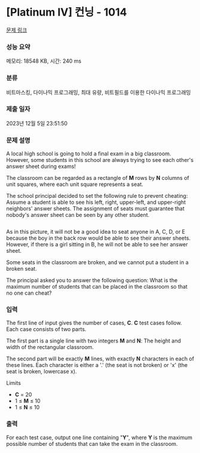 # [Platinum IV] 컨닝 - 1014 

[문제 링크](https://www.acmicpc.net/problem/1014) 

### 성능 요약

메모리: 18548 KB, 시간: 240 ms

### 분류

비트마스킹, 다이나믹 프로그래밍, 최대 유량, 비트필드를 이용한 다이나믹 프로그래밍

### 제출 일자

2023년 12월 5일 23:51:50

### 문제 설명

<p>A local high school is going to hold a final exam in a big classroom. However, some students in this school are always trying to see each other's answer sheet during exams!</p>

<p>The classroom can be regarded as a rectangle of <strong>M</strong> rows by <strong>N</strong> columns of unit squares, where each unit square represents a seat.</p>

<p>The school principal decided to set the following rule to prevent cheating:<br>
Assume a student is able to see his left, right, upper-left, and upper-right neighbors' answer sheets. The assignment of seats must guarantee that nobody's answer sheet can be seen by any other student. </p>

<p style="text-align: center;"><img alt="" src="https://onlinejudgeimages.s3.amazonaws.com/problem/12699/cunning.jpg"></p>

<p>As in this picture, it will not be a good idea to seat anyone in A, C, D, or E because the boy in the back row would be able to see their answer sheets. However, if there is a girl sitting in B, he will not be able to see her answer sheet.</p>

<p>Some seats in the classroom are broken, and we cannot put a student in a broken seat.</p>

<p>The principal asked you to answer the following question: What is the maximum number of students that can be placed in the classroom so that no one can cheat?</p>

### 입력 

 <p>The first line of input gives the number of cases, <strong>C</strong>. <strong>C</strong> test cases follow. Each case consists of two parts.</p>

<p>The first part is a single line with two integers <strong>M</strong> and <strong>N</strong>: The height and width of the rectangular classroom.</p>

<p>The second part will be exactly <strong>M</strong> lines, with exactly <strong>N</strong> characters in each of these lines. Each character is either a '.' (the seat is not broken) or 'x' (the seat is broken, lowercase x).</p>

<p>Limits</p>

<ul>
	<li><strong>C</strong> = 20</li>
	<li>1 ≤ <strong>M</strong> ≤ 10</li>
	<li>1 ≤ <strong>N</strong> ≤ 10</li>
</ul>

### 출력 

 <p>For each test case, output one line containing "<strong>Y</strong>", where <strong>Y</strong> is the maximum possible number of students that can take the exam in the classroom.</p>

